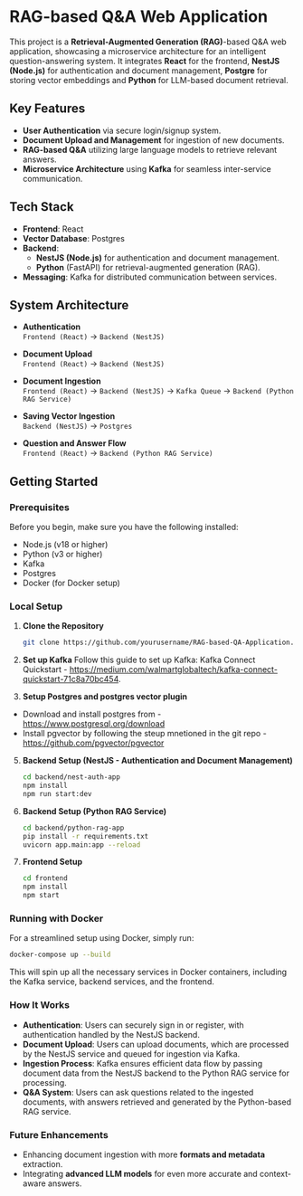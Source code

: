 # RAG-based Q&A Web Application

This project is a **Retrieval-Augmented Generation (RAG)**-based Q&A web application, showcasing a microservice architecture for an intelligent question-answering system. It integrates **React** for the frontend, **NestJS (Node.js)** for authentication and document management, **Postgre** for storing vector embeddings and **Python** for LLM-based document retrieval.

## Key Features
- **User Authentication** via secure login/signup system.
- **Document Upload and Management** for ingestion of new documents.
- **RAG-based Q&A** utilizing large language models to retrieve relevant answers.
- **Microservice Architecture** using **Kafka** for seamless inter-service communication.

## Tech Stack
- **Frontend**: React
- **Vector Database**: Postgres
- **Backend**: 
  - **NestJS (Node.js)** for authentication and document management.
  - **Python** (FastAPI) for retrieval-augmented generation (RAG).
- **Messaging**: Kafka for distributed communication between services.

## System Architecture

- **Authentication**  
  `Frontend (React)` → `Backend (NestJS)`

- **Document Upload**  
  `Frontend (React)` → `Backend (NestJS)`

- **Document Ingestion**  
  `Frontend (React)` → `Backend (NestJS)` → `Kafka Queue` → `Backend (Python RAG Service)`

- **Saving Vector Ingestion**  
  `Backend (NestJS)` → `Postgres`

- **Question and Answer Flow**  
  `Frontend (React)` → `Backend (Python RAG Service)`

## Getting Started

### Prerequisites
Before you begin, make sure you have the following installed:
- Node.js (v18 or higher)
- Python (v3 or higher)
- Kafka
- Postgres
- Docker (for Docker setup)

### Local Setup

1. **Clone the Repository**
   ```bash
   git clone https://github.com/yourusername/RAG-based-QA-Application.git

2. **Set up Kafka**
Follow this guide to set up Kafka: Kafka Connect Quickstart - https://medium.com/walmartglobaltech/kafka-connect-quickstart-71c8a70bc454.

3. **Setup Postgres and postgres vector plugin**
- Download and install postgres from - https://www.postgresql.org/download
- Install pgvector by following the steup mnetioned in the git repo -https://github.com/pgvector/pgvector

5. **Backend Setup (NestJS - Authentication and Document Management)**
   ```bash
   cd backend/nest-auth-app
   npm install
   npm run start:dev

6. **Backend Setup (Python RAG Service)**
   ```bash
   cd backend/python-rag-app
   pip install -r requirements.txt
   uvicorn app.main:app --reload

7. **Frontend Setup**
   ```bash
   cd frontend
   npm install
   npm start

### Running with Docker
For a streamlined setup using Docker, simply run:
   ```bash
   docker-compose up --build
   ```

This will spin up all the necessary services in Docker containers, including the Kafka service, backend services, and the frontend.

### How It Works
- **Authentication**: Users can securely sign in or register, with authentication handled by the NestJS backend.
- **Document Upload**: Users can upload documents, which are processed by the NestJS service and queued for ingestion via Kafka.
- **Ingestion Process**: Kafka ensures efficient data flow by passing document data from the NestJS backend to the Python RAG service for processing.
- **Q&A System**: Users can ask questions related to the ingested documents, with answers retrieved and generated by the Python-based RAG service.

### Future Enhancements
- Enhancing document ingestion with more **formats and metadata** extraction.
- Integrating **advanced LLM models** for even more accurate and context-aware answers.
